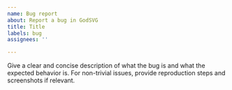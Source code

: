 ```yaml
---
name: Bug report
about: Report a bug in GodSVG
title: Title
labels: bug
assignees: ''

---
```


Give a clear and concise description of what the bug is and what the expected behavior is. For non-trivial issues, provide reproduction steps and screenshots if relevant.
